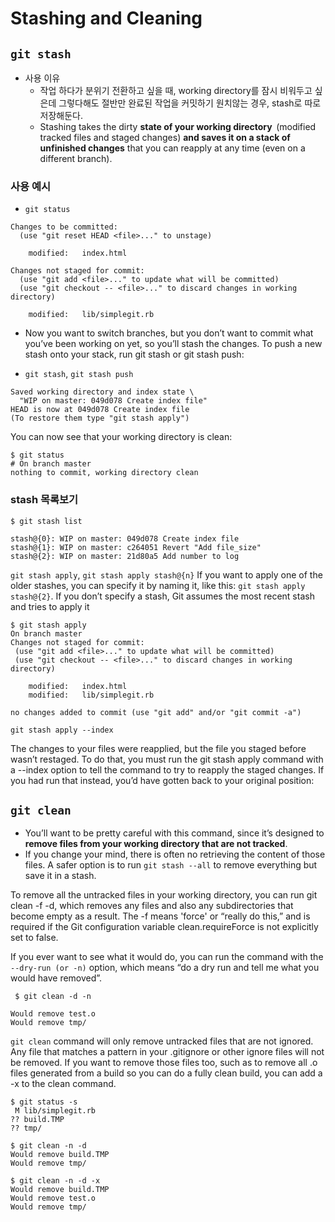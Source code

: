 # Stashing and Cleaning

## `git stash`

- 사용 이유
  - 작업 하다가 분위기 전환하고 싶을 때, working directory를 잠시 비워두고 싶은데 그렇다해도 절반만 완료된 작업을 커밋하기 원치않는 경우, stash로 따로 저장해둔다.
  - Stashing takes the dirty **state of your working directory**  (modified tracked files and staged changes) **and saves it on a stack of unfinished changes** that you can reapply at any time (even on a different branch).

### 사용 예시

- `git status`

```
Changes to be committed:
  (use "git reset HEAD <file>..." to unstage)

	modified:   index.html

Changes not staged for commit:
  (use "git add <file>..." to update what will be committed)
  (use "git checkout -- <file>..." to discard changes in working directory)

	modified:   lib/simplegit.rb
```

- Now you want to switch branches, but you don’t want to commit what you’ve been working on yet, so you’ll stash the changes. To push a new stash onto your stack, run git stash or git stash push:

- `git stash`, `git stash push`

```
Saved working directory and index state \
  "WIP on master: 049d078 Create index file"
HEAD is now at 049d078 Create index file
(To restore them type "git stash apply")
```

You can now see that your working directory is clean:

```
$ git status
# On branch master
nothing to commit, working directory clean
```

### stash 목록보기

`$ git stash list`

```
stash@{0}: WIP on master: 049d078 Create index file
stash@{1}: WIP on master: c264051 Revert "Add file_size"
stash@{2}: WIP on master: 21d80a5 Add number to log
```

`git stash apply`, `git stash apply stash@{n}`
If you want to apply one of the older stashes, you can specify it by naming it, like this: `git stash apply stash@{2}`. If you don’t specify a stash, Git assumes the most recent stash and tries to apply it

```
$ git stash apply
On branch master
Changes not staged for commit:
 (use "git add <file>..." to update what will be committed)
 (use "git checkout -- <file>..." to discard changes in working directory)

	modified:   index.html
	modified:   lib/simplegit.rb

no changes added to commit (use "git add" and/or "git commit -a")
```

`git stash apply --index`

The changes to your files were reapplied, but the file you staged before wasn’t restaged. To do that, you must run the git stash apply command with a --index option to tell the command to try to reapply the staged changes. If you had run that instead, you’d have gotten back to your original position:

## `git clean`

- You’ll want to be pretty careful with this command, since it’s designed to **remove files from your working directory that are not tracked**.
- If you change your mind, there is often no retrieving the content of those files. A safer option is to run `git stash --all` to remove everything but save it in a stash.

To remove all the untracked files in your working directory, you can run git clean -f -d, which removes any files and also any subdirectories that become empty as a result. The -f means 'force' or “really do this,” and is required if the Git configuration variable clean.requireForce is not explicitly set to false.

If you ever want to see what it would do, you can run the command with the `--dry-run (or -n)` option, which means “do a dry run and tell me what you would have removed”.

` $ git clean -d -n`

```
Would remove test.o
Would remove tmp/
```

`git clean` command will only remove untracked files that are not ignored.
Any file that matches a pattern in your .gitignore or other ignore files will not be removed. If you want to remove those files too, such as to remove all .o files generated from a build so you can do a fully clean build, you can add a -x to the clean command.

```
$ git status -s
 M lib/simplegit.rb
?? build.TMP
?? tmp/

$ git clean -n -d
Would remove build.TMP
Would remove tmp/

$ git clean -n -d -x
Would remove build.TMP
Would remove test.o
Would remove tmp/
```

